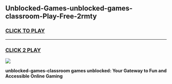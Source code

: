
## Unblocked-Games-unblocked-games-classroom-Play-Free-2rmty
<h3>
<a href="https://premium76.site?title=unblocked-games-classroom&ref=15A">CLICK TO PLAY</a></h3>
<hr>

<h3>
<a href="https://premium76.site?title=unblocked-games-classroom&ref=15A">CLICK 2 PLAY</a>
  
</h3>

<a href="https://premium76.site?title=unblocked-games-classroom&ref=15A"><img src="https://clearcache.store/games.png"></a>


**unblocked-games-classroom games unblocked: Your Gateway to Fun and Accessible Online Gaming**

